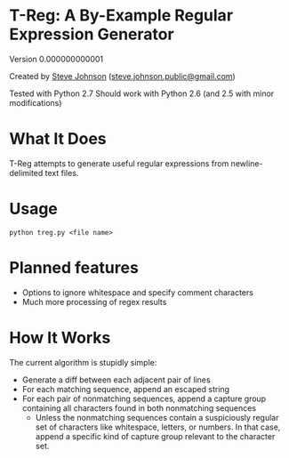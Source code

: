 T-Reg: A By-Example Regular Expression Generator
================================================

Version 0.000000000001

Created by [Steve Johnson](http://www.steveasleep.com) (steve.johnson.public@gmail.com)

Tested with Python 2.7
Should work with Python 2.6 (and 2.5 with minor modifications)

What It Does
============

T-Reg attempts to generate useful regular expressions from newline-delimited text files.

Usage
=====

    python treg.py <file name>

Planned features
================

- Options to ignore whitespace and specify comment characters
- Much more processing of regex results

How It Works
============

The current algorithm is stupidly simple:

* Generate a diff between each adjacent pair of lines
* For each matching sequence, append an escaped string
* For each pair of nonmatching sequences, append a capture group containing all characters found in both nonmatching sequences
  - Unless the nonmatching sequences contain a suspiciously regular set of characters like whitespace, letters, or numbers. In that case, append a specific kind of capture group relevant to the character set.

